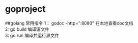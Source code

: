 # goproject
##golang 常用指令
1： godoc -http=":8080"  在本地查看doc文档</br>
2: go build  编译源文件</br>
3: go run  编译并运行源文件</br>  





